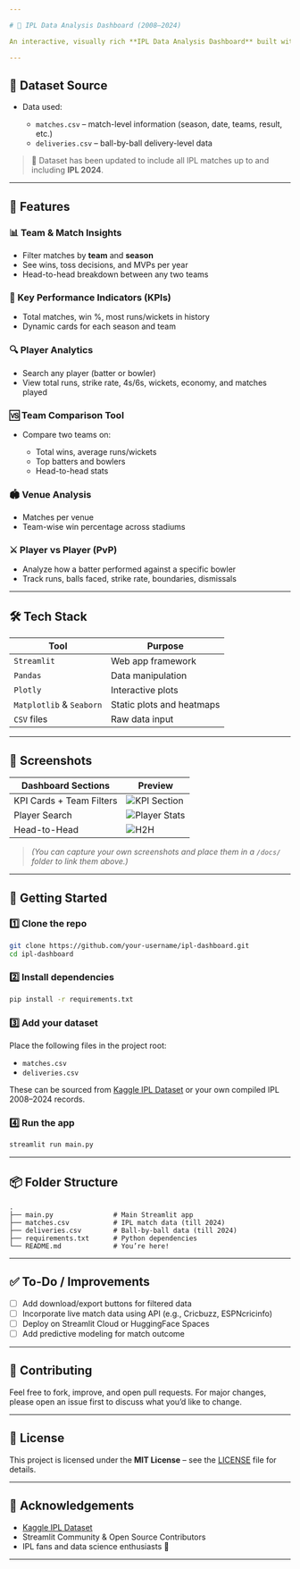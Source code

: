 ```yaml
---

# 🏏 IPL Data Analysis Dashboard (2008–2024)

An interactive, visually rich **IPL Data Analysis Dashboard** built with **Streamlit**, **Pandas**, **Plotly**, and **Seaborn**. It leverages official match and delivery data from IPL seasons **2008 through 2024** to help fans, analysts, and developers explore performance trends, player stats, head-to-head comparisons, venue records, and more.

---
```


## 📁 Dataset Source

* Data used:

  * `matches.csv` – match-level information (season, date, teams, result, etc.)
  * `deliveries.csv` – ball-by-ball delivery-level data

> 📌 Dataset has been updated to include all IPL matches up to and including **IPL 2024**.

---

## 🚀 Features

### 📊 Team & Match Insights

* Filter matches by **team** and **season**
* See wins, toss decisions, and MVPs per year
* Head-to-head breakdown between any two teams

### 🧮 Key Performance Indicators (KPIs)

* Total matches, win %, most runs/wickets in history
* Dynamic cards for each season and team

### 🔍 Player Analytics

* Search any player (batter or bowler)
* View total runs, strike rate, 4s/6s, wickets, economy, and matches played

### 🆚 Team Comparison Tool

* Compare two teams on:

  * Total wins, average runs/wickets
  * Top batters and bowlers
  * Head-to-head stats

### 🏟️ Venue Analysis

* Matches per venue
* Team-wise win percentage across stadiums

### ⚔️ Player vs Player (PvP)

* Analyze how a batter performed against a specific bowler
* Track runs, balls faced, strike rate, boundaries, dismissals

---

## 🛠️ Tech Stack

| Tool                     | Purpose                   |
| ------------------------ | ------------------------- |
| `Streamlit`              | Web app framework         |
| `Pandas`                 | Data manipulation         |
| `Plotly`                 | Interactive plots         |
| `Matplotlib` & `Seaborn` | Static plots and heatmaps |
| `CSV` files              | Raw data input            |

---

## 📸 Screenshots

| Dashboard Sections       | Preview                                 |
| ------------------------ | --------------------------------------- |
| KPI Cards + Team Filters | ![KPI Section](docs/kpi-section.png)    |
| Player Search            | ![Player Stats](docs/player-search.png) |
| Head-to-Head             | ![H2H](docs/h2h-comparison.png)         |

> *(You can capture your own screenshots and place them in a `/docs/` folder to link them above.)*

---

## 🏁 Getting Started

### 1️⃣ Clone the repo

```bash
git clone https://github.com/your-username/ipl-dashboard.git
cd ipl-dashboard
```

### 2️⃣ Install dependencies

```bash
pip install -r requirements.txt
```

### 3️⃣ Add your dataset

Place the following files in the project root:

* `matches.csv`
* `deliveries.csv`

These can be sourced from [Kaggle IPL Dataset](https://www.kaggle.com/datasets) or your own compiled IPL 2008–2024 records.

### 4️⃣ Run the app

```bash
streamlit run main.py
```

---

## 📦 Folder Structure

```
.
├── main.py               # Main Streamlit app
├── matches.csv           # IPL match data (till 2024)
├── deliveries.csv        # Ball-by-ball data (till 2024)
├── requirements.txt      # Python dependencies
└── README.md             # You’re here!
```

---

## ✅ To-Do / Improvements

* [ ] Add download/export buttons for filtered data
* [ ] Incorporate live match data using API (e.g., Cricbuzz, ESPNcricinfo)
* [ ] Deploy on Streamlit Cloud or HuggingFace Spaces
* [ ] Add predictive modeling for match outcome

---

## 🤝 Contributing

Feel free to fork, improve, and open pull requests. For major changes, please open an issue first to discuss what you’d like to change.

---

## 📜 License

This project is licensed under the **MIT License** – see the [LICENSE](LICENSE) file for details.

---

## 🙌 Acknowledgements

* [Kaggle IPL Dataset](https://www.kaggle.com/datasets)
* Streamlit Community & Open Source Contributors
* IPL fans and data science enthusiasts 🎉

---
